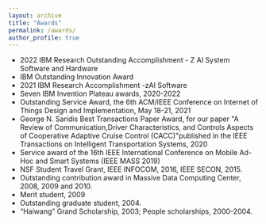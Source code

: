 ```yaml
---
layout: archive
title: "Awards"
permalink: /awards/
author_profile: true
---
```

* 2022 IBM Research Outstanding Accomplishment - Z AI System Software and Hardware
* IBM Outstanding Innovation Award
* 2021 IBM Research Accomplishment -zAI Software
* Seven IBM Invention Plateau awards, 2020-2022
* Outstanding Service Award, the 6th ACM/IEEE Conference on Internet of Things Design and Implementation, May 18-21, 2021
* George N. Saridis Best Transactions Paper Award, for our paper "A Review of Communication,Driver Characteristics, and Controls Aspects of Cooperative Adaptive Cruise Control (CACC)"published in the IEEE Transactions on Intelligent Transportation Systems, 2020
* Service award of the 16th IEEE International Conference on Mobile Ad-Hoc and Smart Systems (IEEE MASS 2019)
* NSF Student Travel Grant, IEEE INFOCOM, 2016, IEEE SECON, 2015.
* Outstanding contribution award in Massive Data Computing Center, 2008, 2009 and 2010.
*  Merit student, 2009
* Outstanding graduate student, 2004.
* “Haiwang” Grand Scholarship, 2003; People scholarships, 2000-2004.